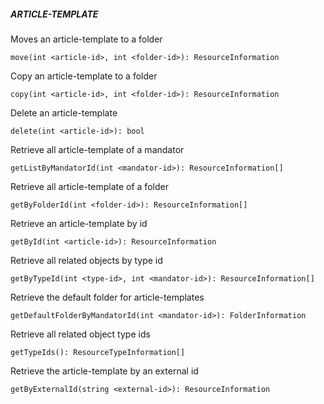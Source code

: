 ##### ARTICLE-TEMPLATE

Moves an article-template to a folder


```
move(int <article-id>, int <folder-id>): ResourceInformation
```

Copy an article-template to a folder


```
copy(int <article-id>, int <folder-id>): ResourceInformation
```

Delete an article-template


```
delete(int <article-id>): bool
```

Retrieve all article-template of a mandator


```
getListByMandatorId(int <mandator-id>): ResourceInformation[]
```

Retrieve all article-template of a folder


```
getByFolderId(int <folder-id>): ResourceInformation[]
```

Retrieve an article-template by id


```
getById(int <article-id>): ResourceInformation
```

Retrieve all related objects by type id


```
getByTypeId(int <type-id>, int <mandator-id>): ResourceInformation[]
```

Retrieve the default folder for article-templates


```
getDefaultFolderByMandatorId(int <mandator-id>): FolderInformation
```

Retrieve all related object type ids


```
getTypeIds(): ResourceTypeInformation[]
```

Retrieve the article-template by an external id


```
getByExternalId(string <external-id>): ResourceInformation
```